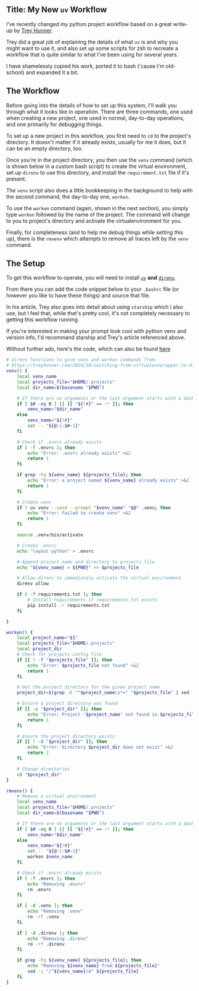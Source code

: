 Title: My New `uv` Workflow
----------------------

I've recently changed my python project workflow based on a great write-up by [Trey Hunner](https://treyhunner.com/2024/10/switching-from-virtualenvwrapper-to-direnv-starship-and-uv/).

Trey did a great job of explaining the details of what `uv` is and why you might want to use it, and also set up some scripts for zsh to recreate a workflow that is quite similar to what I've been using for several years.

I have shamelessly copied his work, ported it to bash ('cause I'm old-school) and expanded it a bit.

## The Workflow

Before going into the details of how to set up this system, I'll walk you through what it looks like in operation. There are three commands, one used when creating a new project, one used in normal, day-to-day operations, and one primarily for debugging things.

To set up a new project in this workflow, you first need to `cd` to the project's directory. It doesn't matter if it already exists, usually for me it does, but it can be an empty directory, too.

Once you're in the project directory, you then use the `venv` command (which is shown below in a custom bash script) to create the virtual environment, set up `direnv` to use this directory, and install the `requirement.txt` file if it's present.

The `venv` script also does a little bookkeeping in the background to help with the second command, the day-to-day one, `workon`.

To use the `workon` command (again, shown in the next section), you simply type `workon` followed by the name of the project. The command will change to you to project's directory and activate the virtualenvironment for you.

Finally, for completeness (and to help me debug things while setting this up), there is the `rmvenv` which attempts to remove all traces left by the `venv` command.

## The Setup

To get this workflow to operate, you will need to install [`uv`](https://docs.astral.sh/uv/getting-started/installation/) **and** [`direnv`](https://direnv.net/docs/installation.html).

From there you can add the code snippet below to your `.bashrc` file (or however you like to have these things) and source that file.

In his article, Trey also goes into detail about using `starship` which I also use, but I feel that, while that's pretty cool, it's not completely necessary to getting this workflow running.

If you're interested in making your prompt look cool with python venv and version info, I'd recommand starship and Trey's article referenced above.

Without further ado, here's the code, which can also be found [here](https://github.com/jima80525/bin/blob/ae2dee4a786dd264b07092021ef2092dfec3c198/bashrc_to_copy_to_home_dir#L91)

```bash
# direnv functions to give venv and workon commands from:
# https://treyhunner.com/2024/10/switching-from-virtualenvwrapper-to-direnv-starship-and-uv/
venv() {
    local venv_name
    local projects_file="$HOME/.projects"
    local dir_name=$(basename "$PWD")

    # If there are no arguments or the last argument starts with a dash, use dir_name
    if [ $# -eq 0 ] || [[ "${!#}" == -* ]]; then
        venv_name="$dir_name"
    else
        venv_name="${!#}"
        set -- "${@:1:$#-1}"
    fi

    # Check if .envrc already exists
    if [ -f .envrc ]; then
        echo "Error: .envrc already exists" >&2
        return 1
    fi

    if grep -Fq ${venv_name} ${projects_file}; then
        echo "Error: a project named ${venv_name} already exists" >&2
        return 1
    fi

    # Create venv
    if ! uv venv --seed --prompt "$venv_name" "$@" .venv; then
        echo "Error: Failed to create venv" >&2
        return 1
    fi

    source .venv/bin/activate

    # Create .envrc
    echo "layout python" > .envrc

    # Append project name and directory to projects file
    echo "${venv_name} = ${PWD}" >> $projects_file

    # Allow direnv to immediately activate the virtual environment
    direnv allow

    if [ -f requirements.txt ]; then
        # Install requirements if requirements.txt exists
        pip install -r requirements.txt
    fi

}

workon() {
    local project_name="$1"
    local projects_file="$HOME/.projects"
    local project_dir
    # Check for projects config file
    if [[ ! -f "$projects_file" ]]; then
        echo "Error: $projects_file not found" >&2
        return 1
    fi

    # Get the project directory for the given project name
    project_dir=$(grep -E "^$project_name\s*=" "$projects_file" | sed 's/^[^=]*=\s*//')

    # Ensure a project directory was found
    if [[ -z "$project_dir" ]]; then
        echo "Error: Project '$project_name' not found in $projects_file" >&2
        return 1
    fi

    # Ensure the project directory exists
    if [[ ! -d "$project_dir" ]]; then
        echo "Error: Directory $project_dir does not exist" >&2
        return 1
    fi

    # Change directories
    cd "$project_dir"
}

rmvenv() {
    # Remove a virtual environment
    local venv_name
    local projects_file="$HOME/.projects"
    local dir_name=$(basename "$PWD")

    # If there are no arguments or the last argument starts with a dash, use dir_name
    if [ $# -eq 0 ] || [[ "${!#}" == -* ]]; then
        venv_name="$dir_name"
    else
        venv_name="${!#}"
        set -- "${@:1:$#-1}"
        workon $venv_name
    fi

    # Check if .envrc already exists
    if [ -f .envrc ]; then
        echo "Removing .envrc"
        rm .envrc
    fi

    if [ -d .venv ]; then
        echo "Removing .venv"
        rm -rf .venv
    fi

    if [ -d .direnv ]; then
        echo "Removing .direnv"
        rm -rf .direnv
    fi

    if grep -Fq ${venv_name} ${projects_file}; then
        echo "Removing ${venv_name} from ${projects_file}"
        sed -i "/^${venv_name}/d" ${projects_file}
    fi
}
```
